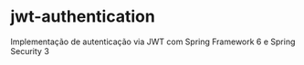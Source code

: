 # jwt-authentication
Implementação de autenticação via JWT com Spring Framework 6 e Spring Security 3
